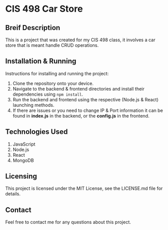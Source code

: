 # CIS 498 Car Store

## Breif Description
This is a project that was created for my CIS 498 class, it involves a car store that is meant handle CRUD operations.

## Installation & Running
Instructions for installing and running the project:

1. Clone the repository onto your device.
2. Navigate to the backend & frontend directories and install their dependencies using `npm install`.
3. Run the backend and frontend using the respective (Node.js & React) launching methods.
4. If there are issues or you need to change IP & Port information it can be found in **index.js** in the backend, or the **config.js** in the frontend.

## Technologies Used
1. JavaScript
2. Node.js
3. React
4. MongoDB

## Licensing
This project is licensed under the MIT License, see the LICENSE.md file for details.

## Contact
Feel free to contact me for any questions about this project.
